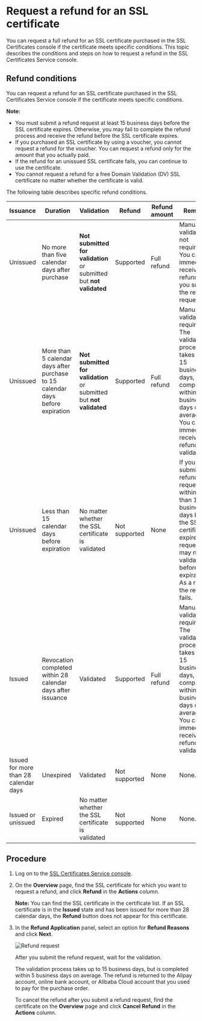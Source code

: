# Request a refund for an SSL certificate

You can request a full refund for an SSL certificate purchased in the SSL Certificates console if the certificate meets specific conditions. This topic describes the conditions and steps on how to request a refund in the SSL Certificates Service console.

## Refund conditions

You can request a refund for an SSL certificate purchased in the SSL Certificates Service console if the certificate meets specific conditions.

**Note:**

-   You must submit a refund request at least 15 business days before the SSL certificate expires. Otherwise, you may fail to complete the refund process and receive the refund before the SSL certificate expires.
-   If you purchased an SSL certificate by using a voucher, you cannot request a refund for the voucher. You can request a refund only for the amount that you actually paid.
-   If the refund for an unissued SSL certificate fails, you can continue to use the certificate.
-   You cannot request a refund for a free Domain Validation \(DV\) SSL certificate no matter whether the certificate is valid.

The following table describes specific refund conditions.

|Issuance|Duration|Validation|Refund|Refund amount|Remarks|
|--------|--------|----------|------|-------------|-------|
|Unissued|No more than five calendar days after purchase|**Not submitted for validation** or submitted but **not validated**|Supported|Full refund|Manual validation is not required. You can immediately receive the refund after you submit the refund request.|
|Unissued|More than 5 calendar days after purchase to 15 calendar days before expiration|**Not submitted for validation** or submitted but **not validated**|Supported|Full refund|Manual validation is required. The validation process takes up to 15 business days, but is completed within 5 business days on average. You can immediately receive the refund after validation.|
|Unissued|Less than 15 calendar days before expiration|No matter whether the SSL certificate is validated|Not supported|None|If you submit a refund request within less than 15 business days before the SSL certificate expires, the request may not be validated before the expiration. As a result, the refund fails.|
|Issued|Revocation completed within 28 calendar days after issuance|Validated|Supported|Full refund|Manual validation is required. The validation process takes up to 15 business days, but is completed within 5 business days on average. You can immediately receive the refund after validation.|
|Issued for more than 28 calendar days|Unexpired|Validated|Not supported|None|None.|
|Issued or unissued|Expired|No matter whether the SSL certificate is validated|Not supported|None|None.|

## Procedure

1.  Log on to the [SSL Certificates Service console](https://yundunnext.console.aliyun.com/?p=cas).

2.  On the **Overview** page, find the SSL certificate for which you want to request a refund, and click **Refund** in the **Actions** column.

    **Note:** You can find the SSL certificate in the certificate list. If an SSL certificate is in the **Issued** state and has been issued for more than 28 calendar days, the **Refund** button does not appear for this certificate.

3.  In the **Refund Application** panel, select an option for **Refund Reasons** and click **Next**.

    ![Refund request](https://static-aliyun-doc.oss-accelerate.aliyuncs.com/assets/img/en-US/1024741261/p263799.png)

    After you submit the refund request, wait for the validation.

    The validation process takes up to 15 business days, but is completed within 5 business days on average. The refund is returned to the Alipay account, online bank account, or Alibaba Cloud account that you used to pay for the purchase order.

    To cancel the refund after you submit a refund request, find the certificate on the **Overview** page and click **Cancel Refund** in the **Actions** column.


